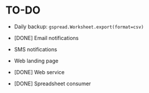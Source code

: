TO-DO
=====

* Daily backup:  `gspread.Worksheet.export(format=csv)`
* [DONE] Email notifications
* SMS notifications
* Web landing page

* [DONE] Web service
* [DONE] Spreadsheet consumer
